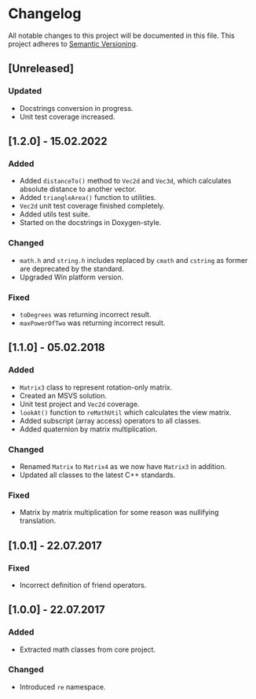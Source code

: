 ﻿# Changelog

All notable changes to this project will be documented in this file.
This project adheres to [Semantic Versioning](http://semver.org/).

## [Unreleased]

### Updated

* Docstrings conversion in progress.
* Unit test coverage increased.

## [1.2.0] - 15.02.2022

### Added

* Added `distanceTo()` method to `Vec2d` and `Vec3d`, which calculates absolute distance to another vector.
* Added `triangleArea()` function to utilities.
* `Vec2d` unit test coverage finished completely.
* Added utils test suite.
* Started on the docstrings in Doxygen-style.

### Changed

* `math.h` and `string.h` includes replaced by `cmath` and `cstring` as former are deprecated by the standard.
* Upgraded Win platform version.

### Fixed

* `toDegrees` was returning incorrect result.
* `maxPowerOfTwo` was returning incorrect result.

## [1.1.0] - 05.02.2018

### Added

* `Matrix3` class to represent rotation-only matrix.
* Created an MSVS solution.
* Unit test project and `Vec2d` coverage.
* `lookAt()` function to `reMathUtil` which calculates the view matrix.
* Added subscript (array access) operators to all classes.
* Added quaternion by matrix multiplication.

### Changed

* Renamed `Matrix` to `Matrix4` as we now have `Matrix3` in addition.
* Updated all classes to the latest C++ standards.

### Fixed

* Matrix by matrix multiplication for some reason was nullifying translation.

## [1.0.1] - 22.07.2017

### Fixed

* Incorrect definition of friend operators.

## [1.0.0] - 22.07.2017

### Added

* Extracted math classes from core project.

### Changed

* Introduced `re` namespace.
